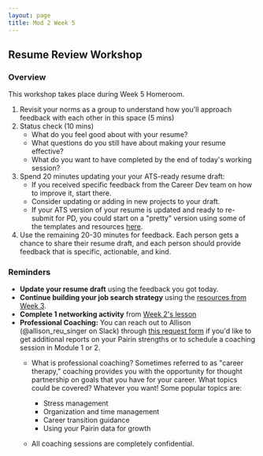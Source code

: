 ```yaml
---
layout: page
title: Mod 2 Week 5
---
```


## Resume Review Workshop
### Overview
This workshop takes place during Week 5 Homeroom.

1. Revisit your norms as a group to understand how you'll approach feedback with each other in this space (5 mins)
2. Status check (10 mins)
   * What do you feel good about with your resume? 
   * What questions do you still have about making your resume effective? 
   * What do you want to have completed by the end of today's working session?
3. Spend 20 minutes updating your your ATS-ready resume draft:
   * If you received specific feedback from the Career Dev team on how to improve it, start there.
   * Consider updating or adding in new projects to your draft.
   * If your ATS version of your resume is updated and ready to re-submit for PD, you could start on a "pretty" version using some of the templates and resources [here](/resources/resume_resources). 
5. Use the remaining 20-30 minutes for feedback. Each person gets a chance to share their resume draft, and each person should provide feedback that is specific, actionable, and kind.

### Reminders
* **Update your resume draft** using the feedback you got today.
* **Continue building your job search strategy** using the [resources from Week 3](/module_two/mod2_week3). 
* **Complete 1 networking activity** from [Week 2's lesson](/module_two/mod2_week2)
* **Professional Coaching:** You can reach out to Allison (@allison_reu_singer on Slack) through [this request form](https://forms.gle/1NgEeYNX7p6jYA6G9) if you'd like to get additional reports on your Pairin strengths or to schedule a coaching session in Module 1 or 2. 
    * What is professional coaching? Sometimes referred to as "career therapy," coaching provides you with the opportunity for thought partnership on goals that you have for your career. What topics could be covered? Whatever you want! Some popular topics are:

      * Stress management
      * Organization and time management
      * Career transition guidance
      * Using your Pairin data for growth
    
    * All coaching sessions are completely confidential.

